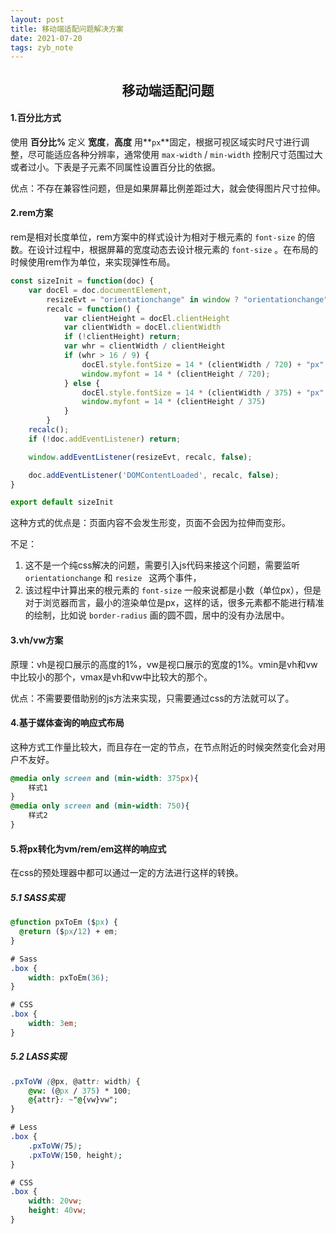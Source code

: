 ```yaml
---
layout: post
title: 移动端适配问题解决方案
date: 2021-07-20
tags: zyb_note 
---
```


<h2 align="center">移动端适配问题</h2>

#### 1.百分比方式

使用 **百分比%** 定义 **宽度**，**高度** 用**`px`**固定，根据可视区域实时尺寸进行调整，尽可能适应各种分辨率，通常使用 `max-width` / `min-width` 控制尺寸范围过大或者过小。下表是子元素不同属性设置百分比的依据。

优点：不存在兼容性问题，但是如果屏幕比例差距过大，就会使得图片尺寸拉伸。

#### 2.rem方案

rem是相对长度单位，rem方案中的样式设计为相对于根元素的 `font-size` 的倍数。在设计过程中，根据屏幕的宽度动态去设计根元素的 `font-size` 。在布局的时候使用rem作为单位，来实现弹性布局。

```javascript
const sizeInit = function(doc) {
    var docEl = doc.documentElement,
        resizeEvt = "orientationchange" in window ? "orientationchange" : "resize",
        recalc = function() {
            var clientHeight = docEl.clientHeight
            var clientWidth = docEl.clientWidth
            if (!clientHeight) return;
            var whr = clientWidth / clientHeight
            if (whr > 16 / 9) {
                docEl.style.fontSize = 14 * (clientWidth / 720) + "px"
                window.myfont = 14 * (clientHeight / 720);
            } else {
                docEl.style.fontSize = 14 * (clientWidth / 375) + "px"
                window.myfont = 14 * (clientHeight / 375)
            }
        }
    recalc();
    if (!doc.addEventListener) return;

    window.addEventListener(resizeEvt, recalc, false);

    doc.addEventListener('DOMContentLoaded', recalc, false);
}

export default sizeInit
```

这种方式的优点是：页面内容不会发生形变，页面不会因为拉伸而变形。

不足：

1. 这不是一个纯css解决的问题，需要引入js代码来接这个问题，需要监听 `orientationchange` 和 `resize ` 这两个事件，
2. 该过程中计算出来的根元素的 `font-size` 一般来说都是小数（单位px），但是对于浏览器而言，最小的渲染单位是px，这样的话，很多元素都不能进行精准的绘制，比如说 `border-radius` 画的圆不圆，居中的没有办法居中。

#### 3.vh/vw方案

原理：vh是视口展示的高度的1%，vw是视口展示的宽度的1%。vmin是vh和vw中比较小的那个，vmax是vh和vw中比较大的那个。

优点：不需要要借助别的js方法来实现，只需要通过css的方法就可以了。

#### 4.基于媒体查询的响应式布局

这种方式工作量比较大，而且存在一定的节点，在节点附近的时候突然变化会对用户不友好。

```css
@media only screen and (min-width: 375px){
    样式1
}
@media only screen and (min-width: 750){
    样式2
}
```

#### 5.将px转化为vm/rem/em这样的响应式

在css的预处理器中都可以通过一定的方法进行这样的转换。

##### 5.1 SASS实现

```css
@function pxToEm ($px) {
  @return ($px/12) + em;
}

# Sass
.box {
    width: pxToEm(36);
}

# CSS
.box {
    width: 3em;
}
```

##### 5.2 LASS实现

```css
.pxToVW (@px, @attr: width) {
    @vw: (@px / 375) * 100;
    @{attr}: ~"@{vw}vw";
}

# Less
.box {
    .pxToVW(75);
    .pxToVW(150, height);
}

# CSS
.box {
    width: 20vw;
    height: 40vw;
}
```



